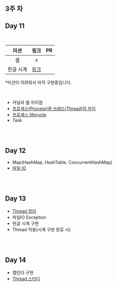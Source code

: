 ## 3주 차

## Day 11

<br/>

| 미션    |  링크             |         PR         |
| :-----:|:---------------:|:------------------:|
|   셸    |  x              |                    |
| 한글 시계 | [링크](./day_12) |                   |

*미션이 어려워서 아직 구현중입니다.

<br/>

- 커널과 쉘 차이점
- [프로세스(Process)와 쓰레드(Thread)의 차이](./day_11/readme.md)
- [프로세스 lifecycle](./day_11/readme.md#프로세스의_상태)
- Task

<br/><br/>

## Day 12

- Map(HashMap, HashTable, ConcurrentHashMap)
- [파일 IO]()

<br/><br/>

## Day 13

- [Thread 정리]()
- 파일IO Exception
- 한글 시계 구현
- Thread 적용(시계 구현 완료 시)

<br/><br/>

## Day 14

- 캘린더 구현
- [Thread 스터디](https://github.com/devjun10/CodeSquad_Study)
  <br/><br/>
